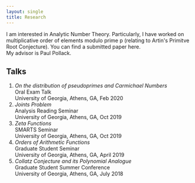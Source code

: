 ```yaml
---
layout: single
title: Research
---
```

I am interested in Analytic Number Theory. Particularly, I have worked on multiplicative order of elements modulo prime p (relating to Artin's Primitve Root Conjecture). You can find a submitted paper here. <br/>
My advisor is Paul Pollack. 


## Talks
1. *On the distribution of pseudoprimes and Carmichael Numbers*  
	Oral Exam Talk <br/>
		University of Georgia, Athens, GA, Feb 2020
2. *Joints Problem*  
	Analysis Reading Seminar <br/>
		University of Georgia, Athens, GA, Oct 2019
3. *Zeta Functions*  
    SMARTS Seminar <br/>
	University of Georgia, Athens, GA, Oct 2019
4. *Orders of Arithmetic Functions*  
	Graduate Student Seminar <br/>
		University of Georgia, Athens, GA, April 2019
5. *Collatz Conjecture and its Polynomial Analogue*  
    Graduate Student Summer Conference  
	University of Georgia, Athens, GA, July 2018
